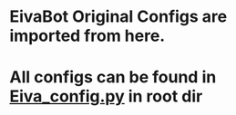 # EivaBot Original Configs are imported from here.

# All configs can be found in [Eiva_config.py](https://github.com/TeamEiva/Eiva-Userbot/blob/master/Eiva_config.py) in root dir
